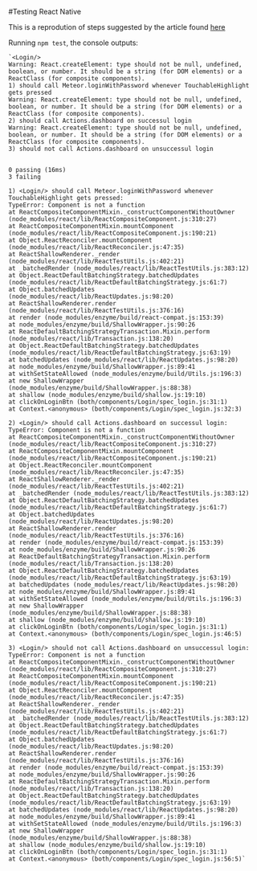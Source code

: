 #Testing React Native

This is a reprodution of steps suggested by the article found [here](https://medium.com/@_gabrielrubens/testing-react-native-components-with-mocha-chai-sinon-enzyme-e00b64c49588#.bj7e351b5)

Running `npm test`, the console outputs: 



    `<Login/>
    Warning: React.createElement: type should not be null, undefined, boolean, or number. It should be a string (for DOM elements) or a ReactClass (for composite components).
    1) should call Meteor.loginWithPassword whenever TouchableHighlight gets pressed
    Warning: React.createElement: type should not be null, undefined, boolean, or number. It should be a string (for DOM elements) or a ReactClass (for composite components).
    2) should call Actions.dashboard on successul login
    Warning: React.createElement: type should not be null, undefined, boolean, or number. It should be a string (for DOM elements) or a ReactClass (for composite components).
    3) should not call Actions.dashboard on unsuccessul login


    0 passing (16ms)
    3 failing

    1) <Login/> should call Meteor.loginWithPassword whenever TouchableHighlight gets pressed:
    TypeError: Component is not a function
    at ReactCompositeComponentMixin._constructComponentWithoutOwner (node_modules/react/lib/ReactCompositeComponent.js:310:27)
    at ReactCompositeComponentMixin.mountComponent (node_modules/react/lib/ReactCompositeComponent.js:190:21)
    at Object.ReactReconciler.mountComponent (node_modules/react/lib/ReactReconciler.js:47:35)
    at ReactShallowRenderer._render (node_modules/react/lib/ReactTestUtils.js:402:21)
    at _batchedRender (node_modules/react/lib/ReactTestUtils.js:383:12)
    at Object.ReactDefaultBatchingStrategy.batchedUpdates (node_modules/react/lib/ReactDefaultBatchingStrategy.js:61:7)
    at Object.batchedUpdates (node_modules/react/lib/ReactUpdates.js:98:20)
    at ReactShallowRenderer.render (node_modules/react/lib/ReactTestUtils.js:376:16)
    at render (node_modules/enzyme/build/react-compat.js:153:39)
    at node_modules/enzyme/build/ShallowWrapper.js:90:26
    at ReactDefaultBatchingStrategyTransaction.Mixin.perform (node_modules/react/lib/Transaction.js:138:20)
    at Object.ReactDefaultBatchingStrategy.batchedUpdates (node_modules/react/lib/ReactDefaultBatchingStrategy.js:63:19)
    at batchedUpdates (node_modules/react/lib/ReactUpdates.js:98:20)
    at node_modules/enzyme/build/ShallowWrapper.js:89:41
    at withSetStateAllowed (node_modules/enzyme/build/Utils.js:196:3)
    at new ShallowWrapper (node_modules/enzyme/build/ShallowWrapper.js:88:38)
    at shallow (node_modules/enzyme/build/shallow.js:19:10)
    at clickOnLoginBtn (both/components/Login/spec_login.js:31:1)
    at Context.<anonymous> (both/components/Login/spec_login.js:32:3)

    2) <Login/> should call Actions.dashboard on successul login:
    TypeError: Component is not a function
    at ReactCompositeComponentMixin._constructComponentWithoutOwner (node_modules/react/lib/ReactCompositeComponent.js:310:27)
    at ReactCompositeComponentMixin.mountComponent (node_modules/react/lib/ReactCompositeComponent.js:190:21)
    at Object.ReactReconciler.mountComponent (node_modules/react/lib/ReactReconciler.js:47:35)
    at ReactShallowRenderer._render (node_modules/react/lib/ReactTestUtils.js:402:21)
    at _batchedRender (node_modules/react/lib/ReactTestUtils.js:383:12)
    at Object.ReactDefaultBatchingStrategy.batchedUpdates (node_modules/react/lib/ReactDefaultBatchingStrategy.js:61:7)
    at Object.batchedUpdates (node_modules/react/lib/ReactUpdates.js:98:20)
    at ReactShallowRenderer.render (node_modules/react/lib/ReactTestUtils.js:376:16)
    at render (node_modules/enzyme/build/react-compat.js:153:39)
    at node_modules/enzyme/build/ShallowWrapper.js:90:26
    at ReactDefaultBatchingStrategyTransaction.Mixin.perform (node_modules/react/lib/Transaction.js:138:20)
    at Object.ReactDefaultBatchingStrategy.batchedUpdates (node_modules/react/lib/ReactDefaultBatchingStrategy.js:63:19)
    at batchedUpdates (node_modules/react/lib/ReactUpdates.js:98:20)
    at node_modules/enzyme/build/ShallowWrapper.js:89:41
    at withSetStateAllowed (node_modules/enzyme/build/Utils.js:196:3)
    at new ShallowWrapper (node_modules/enzyme/build/ShallowWrapper.js:88:38)
    at shallow (node_modules/enzyme/build/shallow.js:19:10)
    at clickOnLoginBtn (both/components/Login/spec_login.js:31:1)
    at Context.<anonymous> (both/components/Login/spec_login.js:46:5)

    3) <Login/> should not call Actions.dashboard on unsuccessul login:
    TypeError: Component is not a function
    at ReactCompositeComponentMixin._constructComponentWithoutOwner (node_modules/react/lib/ReactCompositeComponent.js:310:27)
    at ReactCompositeComponentMixin.mountComponent (node_modules/react/lib/ReactCompositeComponent.js:190:21)
    at Object.ReactReconciler.mountComponent (node_modules/react/lib/ReactReconciler.js:47:35)
    at ReactShallowRenderer._render (node_modules/react/lib/ReactTestUtils.js:402:21)
    at _batchedRender (node_modules/react/lib/ReactTestUtils.js:383:12)
    at Object.ReactDefaultBatchingStrategy.batchedUpdates (node_modules/react/lib/ReactDefaultBatchingStrategy.js:61:7)
    at Object.batchedUpdates (node_modules/react/lib/ReactUpdates.js:98:20)
    at ReactShallowRenderer.render (node_modules/react/lib/ReactTestUtils.js:376:16)
    at render (node_modules/enzyme/build/react-compat.js:153:39)
    at node_modules/enzyme/build/ShallowWrapper.js:90:26
    at ReactDefaultBatchingStrategyTransaction.Mixin.perform (node_modules/react/lib/Transaction.js:138:20)
    at Object.ReactDefaultBatchingStrategy.batchedUpdates (node_modules/react/lib/ReactDefaultBatchingStrategy.js:63:19)
    at batchedUpdates (node_modules/react/lib/ReactUpdates.js:98:20)
    at node_modules/enzyme/build/ShallowWrapper.js:89:41
    at withSetStateAllowed (node_modules/enzyme/build/Utils.js:196:3)
    at new ShallowWrapper (node_modules/enzyme/build/ShallowWrapper.js:88:38)
    at shallow (node_modules/enzyme/build/shallow.js:19:10)
    at clickOnLoginBtn (both/components/Login/spec_login.js:31:1)
    at Context.<anonymous> (both/components/Login/spec_login.js:56:5)`


